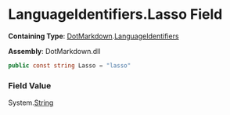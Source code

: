 # LanguageIdentifiers\.Lasso Field

**Containing Type**: [DotMarkdown](../../README.md)\.[LanguageIdentifiers](../README.md)

**Assembly**: DotMarkdown\.dll

```csharp
public const string Lasso = "lasso"
```

### Field Value

System\.[String](https://docs.microsoft.com/en-us/dotnet/api/system.string)